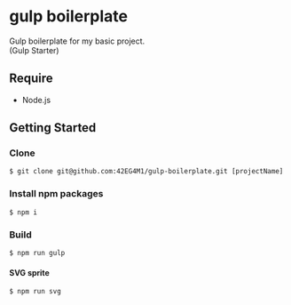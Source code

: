# gulp boilerplate
Gulp boilerplate for my basic project.  
(Gulp Starter)


## Require
* Node.js


## Getting Started
### Clone
    $ git clone git@github.com:42EG4M1/gulp-boilerplate.git [projectName]

### Install npm packages
    $ npm i

### Build
    $ npm run gulp

#### SVG sprite
    $ npm run svg
